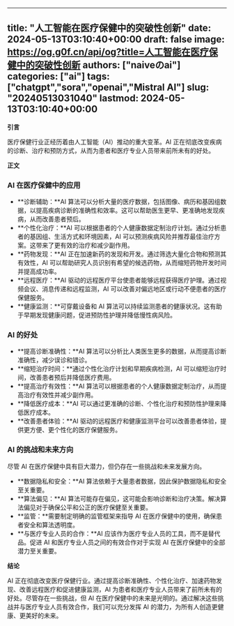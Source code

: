 
---
title: "人工智能在医疗保健中的突破性创新"
date: 2024-05-13T03:10:40+00:00
draft: false
image: https://og.g0f.cn/api/og?title=人工智能在医疗保健中的突破性创新
authors: ["naiveのai"]
categories: ["ai"]
tags: ["chatgpt","sora","openai","Mistral AI"]
slug: "20240513031040"
lastmod: 2024-05-13T03:10:40+00:00
---
**引言**

医疗保健行业正经历着由人工智能（AI）推动的重大变革。AI 正在彻底改变疾病的诊断、治疗和预防方式，从而为患者和医疗专业人员带来前所未有的好处。

**正文**

### AI 在医疗保健中的应用

- **诊断辅助：**AI 算法可以分析大量的医疗数据，包括图像、病历和基因组数据，以提高疾病诊断的准确性和效率。这可以帮助医生更早、更准确地发现疾病，从而改善患者预后。
- **个性化治疗：**AI 可以根据患者的个人健康数据定制治疗计划。通过分析患者的基因组、生活方式和环境因素，AI 可以预测疾病风险并推荐最佳治疗方案。这带来了更有效的治疗和减少副作用。
- **药物发现：**AI 正在加速新药的发现和开发。通过筛选大量化合物和预测其有效性，AI 可以帮助研究人员识别有希望的候选药物，从而缩短药物开发时间并提高成功率。
- **远程医疗：**AI 驱动的远程医疗平台使患者能够远程获得医疗护理。通过视频会议、消息传递和远程监测，AI 可以改善对偏远地区或行动不便患者的医疗保健服务。
- **健康监测：**可穿戴设备和 AI 算法可以持续监测患者的健康状况。这有助于早期发现健康问题，促进预防性护理并降低慢性病风险。

### AI 的好处

- **提高诊断准确性：**AI 算法可以分析比人类医生更多的数据，从而提高诊断准确性，减少误诊和错诊。
- **缩短治疗时间：**通过个性化治疗计划和早期疾病检测，AI 可以缩短治疗时间，改善患者预后并降低医疗费用。
- **提高治疗有效性：**AI 算法可以根据患者的个人健康数据定制治疗，从而提高治疗有效性并减少副作用。
- **降低医疗成本：**AI 可以通过更准确的诊断、个性化治疗和预防性护理来降低医疗成本。
- **改善患者体验：**AI 驱动的远程医疗和健康监测平台可以改善患者体验，提供更方便、更个性化的医疗保健服务。

### AI 的挑战和未来方向

尽管 AI 在医疗保健中具有巨大潜力，但仍存在一些挑战和未来发展方向。

- **数据隐私和安全：**AI 算法依赖于大量患者数据，因此保护数据隐私和安全至关重要。
- **算法偏见：**AI 算法可能存在偏见，这可能会影响诊断和治疗决策。解决算法偏见对于确保公平和公正的医疗保健至关重要。
- **监管：**需要制定明确的监管框架来指导 AI 在医疗保健中的使用，确保患者安全和算法透明度。
- **与医疗专业人员的合作：**AI 应该作为医疗专业人员的工具，而不是替代品。促进 AI 和医疗专业人员之间的有效合作对于实现 AI 在医疗保健中的全部潜力至关重要。

**结论**

AI 正在彻底改变医疗保健行业。通过提高诊断准确性、个性化治疗、加速药物发现、改善远程医疗和促进健康监测，AI 为患者和医疗专业人员带来了前所未有的好处。尽管存在一些挑战，但 AI 在医疗保健中的未来是光明的。通过解决这些挑战并与医疗专业人员有效合作，我们可以充分发挥 AI 的潜力，为所有人创造更健康、更美好的未来。